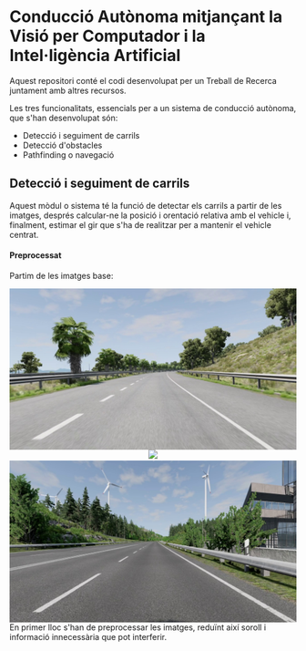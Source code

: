 ﻿
# Conducció Autònoma mitjançant la Visió per Computador i la Intel·ligència Artificial

Aquest repositori conté el codi desenvolupat per un Treball de Recerca juntament amb altres recursos.

Les tres funcionalitats, essencials per a un sistema de conducció autònoma, que s'han desenvolupat són:
 - Detecció i seguiment de carrils
 - Detecció d'obstacles
 - Pathfinding o navegació

## Detecció i seguiment de carrils
Aquest mòdul o sistema té la funció de detectar els carrils a partir de les imatges, després calcular-ne la posició i orentació relativa amb el vehicle i, finalment, estimar el gir que s'ha de realitzar per a mantenir el vehicle centrat.

#### Preprocessat
Partim de les imatges base:
<p align="center">
      <img src="https://github.com/Algreen333/TR_ConduccioAutonoma/blob/main/Recursos/imgs/LaneDetection/BNG1.jpg" align="left">
      <img src="...">
      <img src="https://github.com/Algreen333/TR_ConduccioAutonoma/blob/main/Recursos/imgs/LaneDetection/BNG2.jpg" align="right">
</p>

En primer lloc s'han de preprocessar les imatges, reduïnt així soroll i informació innecessària que pot interferir.


